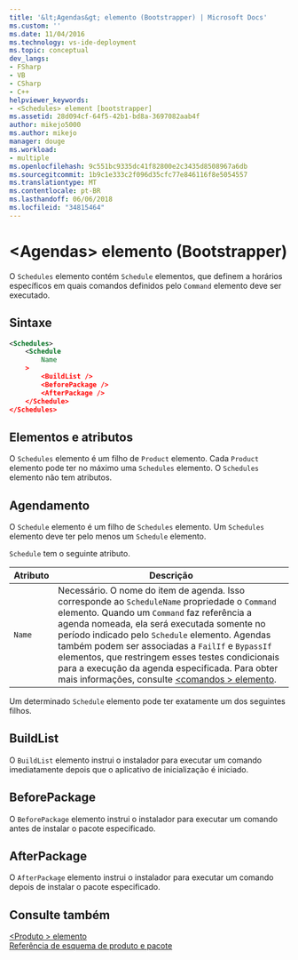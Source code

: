 ```yaml
---
title: '&lt;Agendas&gt; elemento (Bootstrapper) | Microsoft Docs'
ms.custom: ''
ms.date: 11/04/2016
ms.technology: vs-ide-deployment
ms.topic: conceptual
dev_langs:
- FSharp
- VB
- CSharp
- C++
helpviewer_keywords:
- <Schedules> element [bootstrapper]
ms.assetid: 28d094cf-64f5-42b1-bd8a-3697082aab4f
author: mikejo5000
ms.author: mikejo
manager: douge
ms.workload:
- multiple
ms.openlocfilehash: 9c551bc9335dc41f82800e2c3435d8508967a6db
ms.sourcegitcommit: 1b9c1e333c2f096d35cfc77e846116f8e5054557
ms.translationtype: MT
ms.contentlocale: pt-BR
ms.lasthandoff: 06/06/2018
ms.locfileid: "34815464"
---
```

# <a name="ltschedulesgt-element-bootstrapper"></a>&lt;Agendas&gt; elemento (Bootstrapper)
O `Schedules` elemento contém `Schedule` elementos, que definem a horários específicos em quais comandos definidos pelo `Command` elemento deve ser executado.  
  
## <a name="syntax"></a>Sintaxe  
  
```xml
<Schedules>  
    <Schedule  
        Name  
    >  
        <BuildList />  
        <BeforePackage />  
        <AfterPackage />  
    </Schedule>  
</Schedules>  
```  
  
## <a name="elements-and-attributes"></a>Elementos e atributos  
 O `Schedules` elemento é um filho de `Product` elemento. Cada `Product` elemento pode ter no máximo uma `Schedules` elemento. O `Schedules` elemento não tem atributos.  
  
## <a name="schedule"></a>Agendamento  
 O `Schedule` elemento é um filho de `Schedules` elemento. Um `Schedules` elemento deve ter pelo menos um `Schedule` elemento.  
  
 `Schedule` tem o seguinte atributo.  
  
|Atributo|Descrição|  
|---------------|-----------------|  
|`Name`|Necessário. O nome do item de agenda. Isso corresponde ao `ScheduleName` propriedade o `Command` elemento. Quando um `Command` faz referência a agenda nomeada, ela será executada somente no período indicado pelo `Schedule` elemento. Agendas também podem ser associadas a `FailIf` e `BypassIf` elementos, que restringem esses testes condicionais para a execução da agenda especificada. Para obter mais informações, consulte [ \<comandos > elemento](../deployment/commands-element-bootstrapper.md).|  
  
 Um determinado `Schedule` elemento pode ter exatamente um dos seguintes filhos.  
  
## <a name="buildlist"></a>BuildList  
 O `BuildList` elemento instrui o instalador para executar um comando imediatamente depois que o aplicativo de inicialização é iniciado.  
  
## <a name="beforepackage"></a>BeforePackage  
 O `BeforePackage` elemento instrui o instalador para executar um comando antes de instalar o pacote especificado.  
  
## <a name="afterpackage"></a>AfterPackage  
 O `AfterPackage` elemento instrui o instalador para executar um comando depois de instalar o pacote especificado.  
  
## <a name="see-also"></a>Consulte também  
 [\<Produto > elemento](../deployment/product-element-bootstrapper.md)   
 [Referência de esquema de produto e pacote](../deployment/product-and-package-schema-reference.md)